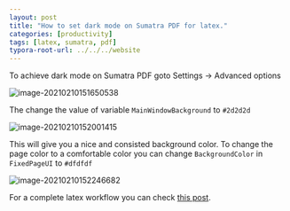 ```yaml
---
layout: post
title: "How to set dark mode on Sumatra PDF for latex."
categories: [productivity]
tags: [latex, sumatra, pdf]
typora-root-url: ../../../website
---
```


To achieve dark mode on Sumatra PDF goto Settings → Advanced options

![image-20210210151650538](/assets/images/image-20210210151650538.png)

The change the value of variable `MainWindowBackground` to `#2d2d2d`

![image-20210210152001415](/assets/images/image-20210210152001415.png)

This will give you a nice and consisted background color. To change the page color to a comfortable color you can change `BackgroundColor` in `FixedPageUI` to `#dfdfdf`

![image-20210210152246682](/assets/images/image-20210210152246682.png) 

For a complete latex workflow you can check [this post](https://abhigupta.io/2021/05/14/clean-sublime-setup.html).